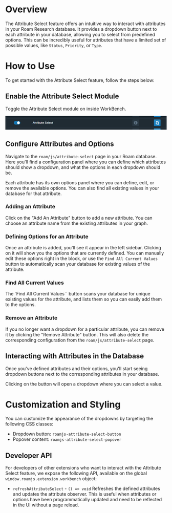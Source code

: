 # Overview

The Attribute Select feature offers an intuitive way to interact with attributes in your Roam Research database. It provides a dropdown button next to each attribute in your database, allowing you to select from predefined options. This can be incredibly useful for attributes that have a limited set of possible values, like `Status`, `Priority`, or `Type`.

# How to Use

To get started with the Attribute Select feature, follow the steps below:

## Enable the Attribute Select Module

Toggle the Attribute Select module on inside WorkBench.

<!-- TODO -->

![](media/toggle-attribute-select.png)

## Configure Attributes and Options

Navigate to the `roam/js/attribute-select` page in your Roam database. Here you'll find a configuration panel where you can define which attributes should show a dropdown, and what the options in each dropdown should be.

Each attribute has its own options panel where you can define, edit, or remove the available options. You can also find all existing values in your database for that attribute.

### Adding an Attribute

Click on the "Add An Attribute" button to add a new attribute. You can choose an attribute name from the existing attributes in your graph.

### Defining Options for an Attribute

Once an attribute is added, you'll see it appear in the left sidebar. Clicking on it will show you the options that are currently defined. You can manually edit these options right in the block, or use the `Find All Current Values` button to automatically scan your database for existing values of the attribute.

### Find All Current Values

The `Find All Current Values`` button scans your database for unique existing values for the attribute, and lists them so you can easily add them to the options.

### Remove an Attribute

If you no longer want a dropdown for a particular attribute, you can remove it by clicking the "Remove Attribute" button. This will also delete the corresponding configuration from the `roam/js/attribute-select` page.

## Interacting with Attributes in the Database

Once you've defined attributes and their options, you'll start seeing dropdown buttons next to the corresponding attributes in your database.

Clicking on the button will open a dropdown where you can select a value.

# Customization and Styling

You can customize the appearance of the dropdowns by targeting the following CSS classes:

- Dropdown button: `roamjs-attribute-select-button`
- Popover content: `roamjs-attribute-select-popover`

## Developer API

For developers of other extensions who want to interact with the Attribute Select feature, we expose the following API, available on the global `window.roamjs.extension.workbench` object:

- `refreshAttributeSelect` - `() => void` Refreshes the defined attributes and updates the attribute observer. This is useful when attributes or options have been programmatically updated and need to be reflected in the UI without a page reload.

<!-- # Demo -->

<!-- TODO -->
